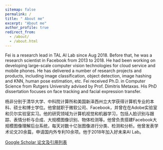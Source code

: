 ```yaml
---
sitemap: false
permalink: /
title: " About me"
excerpt: "About me"
author_profile: true
redirect_from:
  - /about/
  - /about.html
---
```



Fei is a research lead in TAL AI Lab since Aug 2018. Before that, he was a research scientist in Facebook from 2013 to 2018. He had been working on developing large-scale computer vision technologies for cloud service and mobile phones. He has delivered a number of research projects and products, including image classification, object detection, image hashing and KNN, human pose estimation, etc. Fei received Ph.D. in Computer Science from Rutgers University advised by Prof. Dimitris Metaxas. His PhD dissertation focuses on face tracking and facial expression transfer.

杨非分别于清华大学、中科院计算所和美国新泽西州立大学获得计算机专业的本科、硕士和博士学位。他曾就职于微软公司、Facebook，并曾在在Adobe实验室和贝尔实验室实习。他的研究领域为计算机视觉和机器学习，包括人脸识别与跟踪、表情分析与合成、大规模图像识别、物体检测等。他曾负责搭建Facebook大规模图像理解后台系统，每天对数十亿张图像进行分类、检测和分析。他曾发表学术论文20余篇，申请国内外专利10余项。他于2018年加入好未来AI Lab。

[Google Scholar 论文及引用列表](https://scholar.google.com/citations?hl=en&user=kMFnJxgAAAAJ)